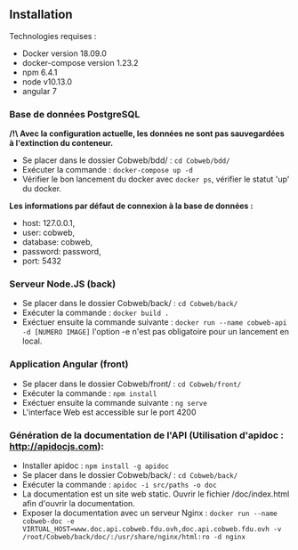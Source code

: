 ## Installation
Technologies requises :
- Docker version 18.09.0
- docker-compose version 1.23.2
- npm 6.4.1
- node v10.13.0
- angular 7

### Base de données PostgreSQL
**/!\ Avec la configuration actuelle, les données ne sont pas sauvegardées à l'extinction du conteneur.**

- Se placer dans le dossier Cobweb/bdd/ : `cd Cobweb/bdd/`
- Exécuter la commande : `docker-compose up -d`
- Vérifier le bon lancement du docker avec `docker ps`, vérifier le statut 'up' du docker.

**Les informations par défaut de connexion à la base de données :** 
- host: 127.0.0.1,
- user: cobweb,
- database: cobweb,
- password: password,
- port: 5432

### Serveur Node.JS (back)
- Se placer dans le dossier Cobweb/back/ : `cd Cobweb/back/`
- Exécuter la commande : `docker build .`
- Exéctuer ensuite la commande suivante : `docker run --name cobweb-api -d [NUMERO IMAGE]` l'option -e n'est pas obligatoire pour un lancement en local.


### Application Angular (front)
- Se placer dans le dossier Cobweb/front/ : `cd Cobweb/front/`
- Exécuter la commande : `npm install`
- Exéctuer ensuite la commande suivante : `ng serve`
- L'interface Web est accessible sur le port 4200


### Génération de la documentation de l'API  (Utilisation d'apidoc : http://apidocjs.com):
- Installer apidoc : `npm install -g apidoc`
- Se placer dans le dossier Cobweb/back/ : `cd Cobweb/back/`
- Exécuter la commande : `apidoc -i src/paths -o doc`
- La documentation est un site web static. Ouvrir le fichier /doc/index.html afin d'ouvrir la documentation.
- Exposer la documentation avec un serveur Nginx : `docker run --name cobweb-doc -e VIRTUAL_HOST=www.doc.api.cobweb.fdu.ovh,doc.api.cobweb.fdu.ovh -v /root/Cobweb/back/doc/:/usr/share/nginx/html:ro -d nginx`
